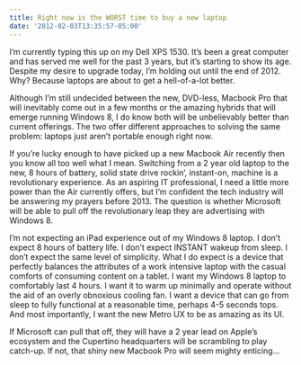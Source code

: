 ```yaml
---
title: Right now is the WORST time to buy a new laptop
date: '2012-02-03T13:35:57-05:00'
---
```

I’m currently typing this up on my Dell XPS 1530. It’s been a great computer and has served me well for the past 3 years, but it’s starting to show its age. Despite my desire to upgrade today, I’m holding out until the end of 2012. Why? Because laptops are about to get a hell-of-a-lot better.

Although I’m still undecided between the new, DVD-less, Macbook Pro that will inevitably come out in a few months or the amazing hybrids that will emerge running Windows 8, I do know both will be unbelievably better than current offerings. The two offer different approaches to solving the same problem: laptops just aren’t portable enough right now.

If you’re lucky enough to have picked up a new Macbook Air recently then you know all too well what I mean. Switching from a 2 year old laptop to the new, 8 hours of battery, solid state drive rockin’, instant-on, machine is a revolutionary experience. As an aspiring IT professional, I need a little more power than the Air currently offers, but I’m confident the tech industry will be answering my prayers before 2013. The question is whether Microsoft will be able to pull off the revolutionary leap they are advertising with Windows 8.

I’m not expecting an iPad experience out of my Windows 8 laptop. I don’t expect 8 hours of battery life. I don’t expect INSTANT wakeup from sleep. I don’t expect the same level of simplicity. What I do expect is a device that perfectly balances the attributes of a work intensive laptop with the casual comforts of consuming content on a tablet. I want my Windows 8 laptop to comfortably last 4 hours. I want it to warm up minimally and operate without the aid of an overly obnoxious cooling fan. I want a device that can go from sleep to fully functional at a reasonable time, perhaps 4-5 seconds tops. And most importantly, I want the new Metro UX to be as amazing as its UI.

If Microsoft can pull that off, they will have a 2 year lead on Apple’s ecosystem and the Cupertino headquarters will be scrambling to play catch-up. If not, that shiny new Macbook Pro will seem mighty enticing…

